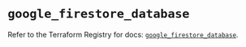 # `google_firestore_database`

Refer to the Terraform Registry for docs: [`google_firestore_database`](https://registry.terraform.io/providers/hashicorp/google-beta/5.41.0/docs/resources/google_firestore_database).
